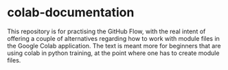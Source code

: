# colab-documentation
This repository is for practising the GitHub Flow, with the real intent of offering a couple of alternatives regarding how to work with module files in the Google Colab application.  The text is meant more for beginners that are using colab in python training, at the point where one has to create module files.  
